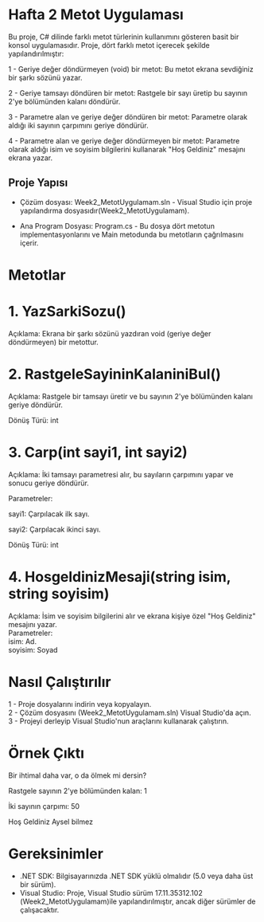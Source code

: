 # Hafta 2 Metot Uygulaması

Bu proje, C# dilinde farklı metot türlerinin kullanımını gösteren basit bir konsol uygulamasıdır. Proje, dört farklı metot içerecek şekilde yapılandırılmıştır:

1 - Geriye değer döndürmeyen (void) bir metot: Bu metot ekrana sevdiğiniz bir şarkı sözünü yazar.  

2 - Geriye tamsayı döndüren bir metot: Rastgele bir sayı üretip bu sayının 2'ye bölümünden kalanı döndürür.  

3 - Parametre alan ve geriye değer döndüren bir metot: Parametre olarak aldığı iki sayının çarpımını geriye döndürür.  

4 - Parametre alan ve geriye değer döndürmeyen bir metot: Parametre olarak aldığı isim ve soyisim bilgilerini kullanarak "Hoş Geldiniz" mesajını ekrana yazar.  

## Proje Yapısı  

* Çözüm dosyası: Week2_MetotUygulamam.sln - Visual Studio için proje yapılandırma dosyasıdır​(Week2_MetotUygulamam).
  
* Ana Program Dosyası: Program.cs - Bu dosya dört metotun implementasyonlarını ve Main metodunda bu metotların çağrılmasını içerir.
  
# Metotlar

# 1. YazSarkiSozu()  

Açıklama: Ekrana bir şarkı sözünü yazdıran void (geriye değer döndürmeyen) bir metottur.  

# 2. RastgeleSayininKalaniniBul()  

Açıklama: Rastgele bir tamsayı üretir ve bu sayının 2'ye bölümünden kalanı geriye döndürür.  

Dönüş Türü: int  

# 3. Carp(int sayi1, int sayi2) 

Açıklama: İki tamsayı parametresi alır, bu sayıların çarpımını yapar ve sonucu geriye döndürür.  

Parametreler:  

sayi1: Çarpılacak ilk sayı.  

sayi2: Çarpılacak ikinci sayı.  

Dönüş Türü: int  

# 4. HosgeldinizMesaji(string isim, string soyisim)  

Açıklama: İsim ve soyisim bilgilerini alır ve ekrana kişiye özel "Hoş Geldiniz" mesajını yazar.  
Parametreler:  
isim: Ad.  
soyisim: Soyad

# Nasıl Çalıştırılır
1 - Proje dosyalarını indirin veya kopyalayın.  
2 - Çözüm dosyasını (Week2_MetotUygulamam.sln) Visual Studio'da açın.  
3 - Projeyi derleyip Visual Studio'nun araçlarını kullanarak çalıştırın.  

# Örnek Çıktı

Bir ihtimal daha var, o da ölmek mi dersin?  

Rastgele sayının 2'ye bölümünden kalan: 1  

İki sayının çarpımı: 50  

Hoş Geldiniz Aysel bilmez  


# Gereksinimler
* .NET SDK: Bilgisayarınızda .NET SDK yüklü olmalıdır (5.0 veya daha üst bir sürüm).  
* Visual Studio: Proje, Visual Studio sürüm 17.11.35312.102​(Week2_MetotUygulamam)ile yapılandırılmıştır, ancak diğer sürümler de çalışacaktır.


